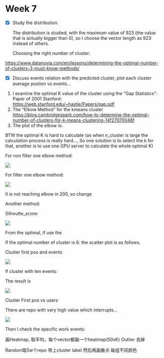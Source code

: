 



# Week 7

- [x] Study the distribution:

  The distribution is studied, with the maximum value of 923 (the value that is actually bigger than 0), so I choose the vector length as 923 instead of others.
  
  Choosing the right number of cluster:

https://www.datanovia.com/en/lessons/determining-the-optimal-number-of-clusters-3-must-know-methods/


- [x] Discuss events relation with the predicted cluster, plot each cluster average postion vs events...


1. I examine the optimal K value of the cluster using the "Gap Statistics":
Paper of 2001 Stanford: https://web.stanford.edu/~hastie/Papers/gap.pdf
2. The “Elbow Method” for the kmeans cluster https://blog.cambridgespark.com/how-to-determine-the-optimal-number-of-clusters-for-k-means-clustering-14f27070048f
3. The plot of the elbow is:

BTW the optimal K is hard to calculate (as when n_cluster is large the calculation process is really hard..., So one solution is to select the k for that, another is to use one GPU server to calculate the whole optimal K)

For non filter one elbow method:

![](/Users/hangruicao/Documents/emoji/inertia1.png)

For filter one elbow method:

![](/Users/hangruicao/Documents/emoji/elbow2.png)

It is not reaching elbow in 200, so change 

Another method:

Silhoutte_score:

![](/Users/hangruicao/Documents/emoji/Silhou1.png)

From the optimal, if use the 



If the optimal number of cluster is 6: the scatter plot is as follows.

Cluster first pos and events

![](/Users/hangruicao/Documents/emoji/Clus_event_pos.png)



If cluster with ten events:

The result is

![](/Users/hangruicao/Documents/emoji/clusterpos_vs_event.png)

Cluster First pos vs users

There are repo with very high value which interrupts...

![](/Users/hangruicao/Documents/emoji/clusterpos_usercntpng.png)

Then I check the specific work events:

画Heatmap, 取平均，每个vector都画一个heatmap(50xK)  Outlier 去掉

Random取5w个repo 带上cluster label 然后再画散点 每组不同颜色 

